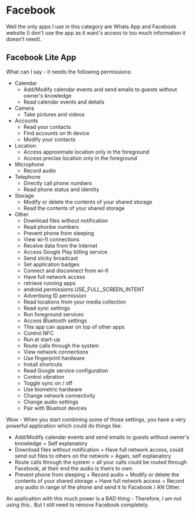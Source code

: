 # Facebook
Well the only apps I use in this category are Whats App and Facebook website (I don't use the app as it want's access to too much information it doesn't need).

## Facebook Lite App
What can I say - it needs the following permissions:
- Calendar
  - Add/Modify calendar events and send emails to guests without owner's knowledge
  - Read calendar events and details
- Camera
  - Take pictures and videos
- Accounts
  - Read your contacts
  - Find accounts on th device
  - Modify your contacts
- Location
  - Access approximate location only in the foreground
  - Access precise location only in the foreground
- Microphone
  - Record audio
- Telephone
  - Directly call phone numbers
  - Read phone status and identity
- Storage
  - Modify or delete the contents of your shared storage
  - Read the contents of your shared storage
- Other
  - Download files without notification
  - Read phonbe numbers
  - Prevent phone from sleeping
  - View wi-fi connections
  - Receive data from the Internet
  - Access Google Play billing service
  - Send sticky broadcast
  - Set application badges
  - Connect and disconnect from wi-fi
  - Have full network access
  - retrieve running apps
  - android.permissions.USE_FULL_SCREEN_INTENT
  - Advertising ID permission
  - Read locations from your media collection
  - Read sync settings
  - Run foreground services
  - Access Bluetooth settings
  - This app can appear on top of other apps
  - Control NFC
  - Run at start-up
  - Route calls through the system
  - View network connections
  - Use fingerprint hardware
  - Install shortcuts
  - Read Google service configuration
  - Control vibration
  - Toggle sync on / off
  - Use biometric hardware
  - Change network connectivity
  - Change audio settings
  - Pair with Bluetoot devices

Wow - When you start combining some of those settings, you have a very powerful application which could do things like:
- Add/Modify calendar events and send emails to guests without owner's knowledge = Self explanatory
- Download files without notification + Have full network access, could send out files to others on the network = Again, self explanatory
- Route calls through the system = all your calls could be routed through Facebook, at their end the audio is theirs to own.
- Prevent phone from sleeping + Record audio + Modify or delete the contents of your shared storage + Have full network access = Record any audio in range of the phone and send it to Facebook / AN Other.

An application with this much power is a BAD thing - Therefore, I am not using this.. But I still need to remove Facebook completely.
